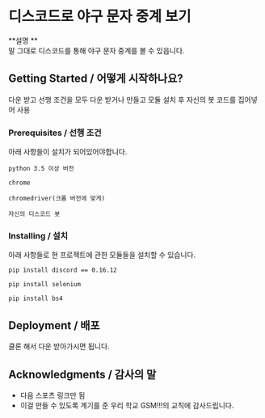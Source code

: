# 디스코드로 야구 문자 중계 보기

**설명 **  
말 그대로 디스코드를 통해 야구 문자 중계를 볼 수 있읍니다.

## Getting Started / 어떻게 시작하나요?
다운 받고 선행 조건을 모두 다운 받거나 만들고 모듈 설치 후 자신의 봇 코드를 집어넣어 사용

### Prerequisites / 선행 조건

아래 사항들이 설치가 되어있어야합니다.

```
python 3.5 이상 버전

chrome

chromedriver(크롬 버전에 맞게)

자신의 디스코드 봇
```

### Installing / 설치

아래 사항들로 현 프로젝트에 관한 모듈들을 설치할 수 있습니다.

```
pip install discord == 0.16.12

pip install selenium

pip install bs4
```

## Deployment / 배포
클론 해서 다운 받아가시면 됩니다.

## Acknowledgments / 감사의 말

* 다음 스포츠 링크만 됨
* 이걸 만들 수 있도록 계기를 준 우리 학교 GSM!!!의 교칙에 감사드립니다.
